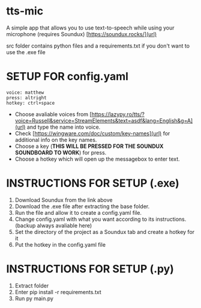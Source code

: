 # tts-mic
A simple app that allows you to use text-to-speech while using your microphone (requires Soundux)
[https://soundux.rocks/](url)

src folder contains python files and a requirements.txt if you don't want to use the .exe file

# SETUP FOR config.yaml
```
voice: matthew
press: altright
hotkey: ctrl+space
```
- Choose avaliable voices from [https://lazypy.ro/tts/?voice=Russell&service=StreamElements&text=asdf&lang=English&g=A](url) and type the name into voice.
- Check [https://wingware.com/doc/custom/key-names](url) for additional info on the key names.
- Choose a key (**THIS WILL BE PRESSED FOR THE SOUNDUX SOUNDBOARD TO WORK**) for press.
- Choose a hotkey which will open up the messagebox to enter text.



# INSTRUCTIONS FOR SETUP (.exe)
1. Download Soundux from the link above
2. Download the .exe file after extracting the base folder.
3. Run the file and allow it to create a config.yaml file.
4. Change config.yaml with what you want according to its instructions. (backup always avaliable here)
5. Set the directory of the project as a Soundux tab and create a hotkey for it
6. Put the hotkey in the config.yaml file





# INSTRUCTIONS FOR SETUP (.py)
1. Extract folder
2. Enter pip install -r requirements.txt
3. Run py main.py
